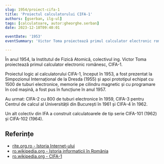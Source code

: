 ```yaml
---
slug: 1954/proiect-cifa-1
title: 'Proiectul calculatorului CIFA-1'
authors: [gserban, ilg-ul]
tags: [calculatoare, autor:gheorghe.serban]
date: 2023-12-18T09:40:01

eventDate: '1953'
eventSummary: 'Victor Toma proiectează primul calculator electronic românesc, CIFA-1'

---
```


În anul 1954, la Institutul de Fizică Atomică,
colectivul ing. Victor Toma proiectează primul
calculator electronic românesc, CIFA-1.

<!-- truncate -->

Proiectul logic al calculatorului CIFA-1, început în 1953, a fost prezentat
la Simpozionul Internațional de la Dresda (1955) și apoi prototipul echipat
cu 1500 de tuburi electronice,
memorie pe cilindru magnetic și cu programare
în cod mașină, a fost pus în funcțiune în anul 1957.

Au urmat: CIFA-2 cu 800 de tuburi electronice în 1959,
CIFA-3 pentru Centrul de calcul al Universității din București în 1961 și
CIFA-4 în 1962.

Un alt colectiv din IFA a construit calculatoarele de tip serie CIFA-101
(1962) și CIFA-102 (1964).

## Referințe

- [rite.org.ro - Istoria Internet-ului](https://rite.org.ro/istoria-internetului/)
- [ro.wikipedia.org - Istoria informaticii în România](https://ro.wikipedia.org/wiki/Istoria_informaticii_în_România)
- [ro.wikipedia.org - CIFA-1](https://ro.wikipedia.org/wiki/CIFA)

